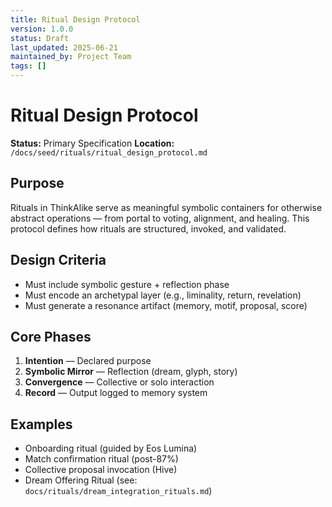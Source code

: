```yaml
---
title: Ritual Design Protocol
version: 1.0.0
status: Draft
last_updated: 2025-06-21
maintained_by: Project Team
tags: []
---
```


# Ritual Design Protocol

**Status:** Primary Specification
**Location:** `/docs/seed/rituals/ritual_design_protocol.md`

## Purpose

Rituals in ThinkAlike serve as meaningful symbolic containers for otherwise abstract operations — from portal to voting, alignment, and healing. This protocol defines how rituals are structured, invoked, and validated.

## Design Criteria

- Must include symbolic gesture + reflection phase
- Must encode an archetypal layer (e.g., liminality, return, revelation)
- Must generate a resonance artifact (memory, motif, proposal, score)

## Core Phases

1. **Intention** — Declared purpose
2. **Symbolic Mirror** — Reflection (dream, glyph, story)
3. **Convergence** — Collective or solo interaction
4. **Record** — Output logged to memory system

## Examples

- Onboarding ritual (guided by Eos Lumina)
- Match confirmation ritual (post-87%)
- Collective proposal invocation (Hive)
- Dream Offering Ritual (see: `docs/rituals/dream_integration_rituals.md`)
